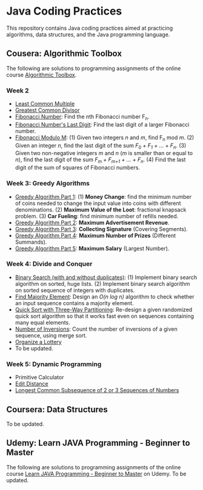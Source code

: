 # Java Coding Practices
This repository contains Java coding practices aimed at practicing algorithms, data structures, and the Java programming language.

## Cousera: Algorithmic Toolbox
The following are solutions to programming assignments of the online course [Algorithmic Toolbox](https://www.coursera.org/learn/algorithmic-toolbox).

### Week 2
- [Least Common Multiple](/practice-project/src/LeastCommonMultiple.java)
- [Greatest Common Divisor](/practice-project/src/GreatestCommonDivisor.java)
- [Fibonacci Number](/practice-project/src/Fibonacci.java): Find the *n*th Fibonacci number F<sub>n</sub>.
- [Fibonacci Number's Last Digit](/practice-project/src/FibonacciLastDigit.java): Find the last digit of a larger Fibonacci number.
- [Fibonacci Modulo M](/practice-project/src/FibModuloM.java): (1) Given two integers *n* and *m*, find F<sub>n</sub> mod *m*. (2) Given an integer *n*, find the last digit of the sum *F<sub>0</sub> + F<sub>1</sub> + ... + F<sub>n</sub>*. (3) Given two non-negative integers *m* and *n* (*m* is smaller than or equal to *n*), find the last digit of the sum *F<sub>m</sub> + F<sub>m+1</sub> + ... + F<sub>n</sub>*. (4) Find the last digit of the sum of squares of Fibonacci numbers.

### Week 3: Greedy Algorithms
- [Greedy Algorithm Part 1](/practice-project/src/GreedyAlgorithms.java): (1) **Money Change**: find the minimum number of coins needed to change the input value into coins with different denominations. (2) **Maximum Value of the Loot**: fractional knapsack problem. (3) **Car Fueling**: find minimum number of refills needed.
- [Greedy Algorithm Part 2](/practice-project/src/GreedyAlgorithm.java): **Maximum Advertisement Revenue**.
- [Greedy Algorithm Part 3](/practice-project/src/CoveringSegments.java): **Collecting Signature** (Covering Segments).
- [Greedy Algorithm Part 4](/practice-project/src/DifferentSummands.java): **Maximum Number of Prizes** (Different Summands).
- [Greedy Algorithm Part 5](/practice-project/src/LargestNumber.java): **Maximum Salary** (Largest Number).

### Week 4: Divide and Conquer
- [Binary Search (with and without duplicates)](/practice-project/src/BinarySearch.java): (1) Implement binary search algorithm on sorted, huge lists. (2) Implement binary search algorithm on sorted sequence of integers with duplicates.
- [Find Majority Element](/practice-project/src/MajorityElement.java): Design an *O(n log n)* algorithm to check whether an input sequence contains a majority element.
- [Quick Sort with Three-Way Partitioning](/practice-project/src/Sorting.java): Re-design a given randomized quick sort algorithm so that it works fast even on sequences containing many equal elements.
- [Number of Inversions](/practice-project/src/Inversions.java): Count the number of inversions of a given sequence, using merge sort.
- [Organize a Lottery](/practice-project/src/PointsAndSegments.java)
- To be updated.

### Week 5: Dynamic Programming
- Primitive Calculator
- [Edit Distance](/practice-project/src/EditDistance.java)
- [Longest Common Subsequence of 2 or 3 Sequences of Numbers](/practice-project/src/LCS2.java)

## Coursera: Data Structures
To be updated.

## Udemy: Learn JAVA Programming - Beginner to Master
The following are solutions to programming assignments of the online course [Learn JAVA Programming - Beginner to Master](https://www.udemy.com/course/java-se-programming/) on Udemy.
To be updated.
